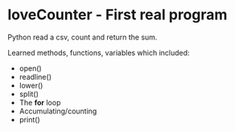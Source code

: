 # loveCounter - First real program
Python read a csv, count and return the sum.

Learned methods, functions, variables which included:
- open()
- readline()
- lower()
- split()
- The **for** loop
- Accumulating/counting
- print()
